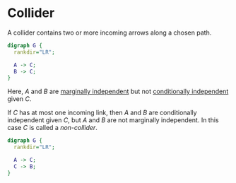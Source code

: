 # Collider

A collider contains two or more incoming arrows along a chosen path.

```dot
digraph G {
  rankdir="LR";

  A -> C;
  B -> C;
}
```

Here, $A$ and $B$ are [marginally independent](202210071208.md) but not
[conditionally independent](202210071218.md) given $C$.

If $C$ has at most one incoming link, then $A$ and $B$ are conditionally
independent given $C$, but $A$ and $B$ are not marginally independent. In this
case $C$ is called a *non-collider*.

```dot
digraph G {
  rankdir="LR";

  A -> C;
  C -> B;
}
```

